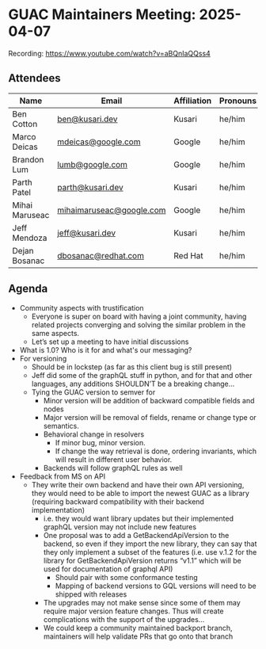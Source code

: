# GUAC Maintainers Meeting: 2025-04-07

Recording: https://www.youtube.com/watch?v=aBQnIaQQss4

## Attendees

| Name | Email | Affiliation | Pronouns
| ---- | ----- | ----------- | --------
| Ben Cotton | ben@kusari.dev | Kusari | he/him
| Marco Deicas | mdeicas@google.com | Google | he/him
| Brandon Lum | lumb@google.com | Google | he/him
| Parth Patel | parth@kusari.dev | Kusari | he/him
| Mihai Maruseac | mihaimaruseac@google.com | Google | he/him
| Jeff Mendoza | jeff@kusari.dev | Kusari | he/him
| Dejan Bosanac | dbosanac@redhat.com | Red Hat | he/him

## Agenda

* Community aspects with trustification
    * Everyone is super on board with having a joint community, having related projects converging and solving the similar problem in the same aspects.
    * Let’s set up a meeting to have initial discussions
* What is 1.0? Who is it for and what's our messaging?
* For versioning
    * Should be in lockstep (as far as this client bug is still present)
    * Jeff did some of the graphQL stuff in python, and for that and other languages, any additions SHOULDN’T be a breaking change…
    * Tying the GUAC version to semver for 
        * Minor version will be addition of backward compatible fields and nodes
        * Major version will be removal of fields, rename or change type or semantics. 
        * Behavioral change in resolvers
            * If minor bug, minor version.
            * If change the way retrieval is done, ordering invariants, which will result in different user behavior.
        * Backends will follow graphQL rules as well
* Feedback from MS on API
    * They write their own backend and have their own API versioning, they would need to be able to import the newest GUAC as a library (requiring backward compatibility with their backend implementation)
        * i.e. they would want library updates but their implemented graphQL version may not include new features
        * One proposal was to add a GetBackendApiVersion to the backend, so even if they import the new library, they can say that they only implement a subset of the features (i.e. use v.1.2 for the library for GetBackendApiVersion returns “v1.1” which will be used for documentation of graphql API)
            * Should pair with some conformance testing
            * Mapping of backend versions to GQL versions will need to be shipped with releases
        * The upgrades may not make sense since some of them may require major version feature changes. Thus will create complications with the support of the upgrades… 
        * We could keep a community maintained backport branch, maintainers will help validate PRs that go onto that branch